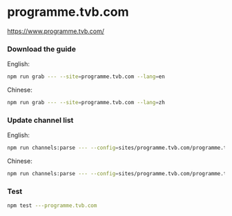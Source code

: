 # programme.tvb.com

https://www.programme.tvb.com/

### Download the guide

English:

```sh
npm run grab --- --site=programme.tvb.com --lang=en
```

Chinese:

```sh
npm run grab --- --site=programme.tvb.com --lang=zh
```

### Update channel list

English:

```sh
npm run channels:parse --- --config=sites/programme.tvb.com/programme.tvb.com.config.js --output=sites/programme.tvb.com/programme.tvb.com_en.channels.xml --set=lang:en
```

Chinese:

```sh
npm run channels:parse --- --config=sites/programme.tvb.com/programme.tvb.com.config.js --output=sites/programme.tvb.com/programme.tvb.com_zh.channels.xml --set=lang:zh
```

### Test

```sh
npm test ---programme.tvb.com
```
